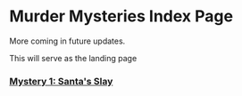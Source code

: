 <html>
<head>
<title>Murder Mysteries</title>
</head>
<body>

<h1>Murder Mysteries Index Page</h1>
<p>More coming in future updates.</p>
<p>This will serve as the landing page </p>
<H3><a href="/SantasSlay/SantasSlay.html" onclick="window.open('/SantasSlay/SantasSlay.html', '_self');">Mystery 1: Santa's Slay</a></H3>


</body>
</html>
